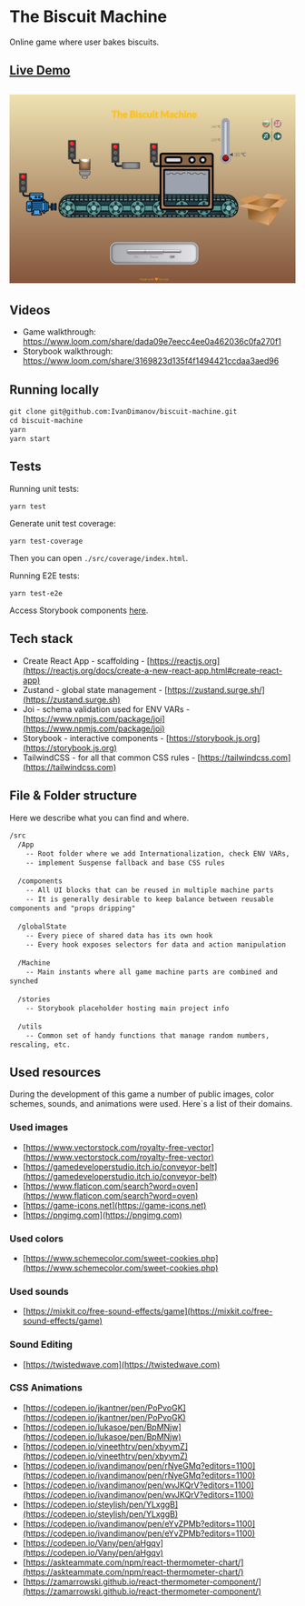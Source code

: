 # The Biscuit Machine
Online game where user bakes biscuits.

## [Live Demo](https://biscuit-machine.vercel.app)
## [![App](https://raw.githubusercontent.com/IvanDimanov/biscuit-machine/master/image.png)](https://biscuit-machine.vercel.app)

## Videos
- Game walkthrough: https://www.loom.com/share/dada09e7eecc4ee0a462036c0fa270f1
- Storybook walkthrough: https://www.loom.com/share/3169823d135f4f1494421ccdaa3aed96


## Running locally
```
git clone git@github.com:IvanDimanov/biscuit-machine.git
cd biscuit-machine
yarn
yarn start
```


## Tests
Running unit tests:
```
yarn test
```

Generate unit test coverage:
```
yarn test-coverage
```
Then you can open `./src/coverage/index.html`.

Running E2E tests:
```
yarn test-e2e
```
Access Storybook components [here](https://60a8a3b8988a5e003be6c930-wnkvlscdvv.chromatic.com).


## Tech stack
- Create React App - scaffolding - [https://reactjs.org](https://reactjs.org/docs/create-a-new-react-app.html#create-react-app)
- Zustand - global state management - [https://zustand.surge.sh/](https://zustand.surge.sh)
- Joi - schema validation used for ENV VARs - [https://www.npmjs.com/package/joi](https://www.npmjs.com/package/joi)
- Storybook - interactive components - [https://storybook.js.org](https://storybook.js.org)
- TailwindCSS - for all that common CSS rules - [https://tailwindcss.com](https://tailwindcss.com)


## File & Folder structure
Here we describe what you can find and where.
```
/src
  /App
    -- Root folder where we add Internationalization, check ENV VARs,
    -- implement Suspense fallback and base CSS rules

  /components
    -- All UI blocks that can be reused in multiple machine parts
    -- It is generally desirable to keep balance between reusable components and "props dripping"

  /globalState
    -- Every piece of shared data has its own hook
    -- Every hook exposes selectors for data and action manipulation

  /Machine
    -- Main instants where all game machine parts are combined and synched

  /stories
    -- Storybook placeholder hosting main project info

  /utils
    -- Common set of handy functions that manage random numbers, rescaling, etc.
```


## Used resources
During the development of this game a number of public images, color schemes, sounds, and animations were used.
Here`s a list of their domains.

### Used images
- [https://www.vectorstock.com/royalty-free-vector](https://www.vectorstock.com/royalty-free-vector)
- [https://gamedeveloperstudio.itch.io/conveyor-belt](https://gamedeveloperstudio.itch.io/conveyor-belt)
- [https://www.flaticon.com/search?word=oven](https://www.flaticon.com/search?word=oven)
- [https://game-icons.net](https://game-icons.net)
- [https://pngimg.com](https://pngimg.com)

### Used colors
- [https://www.schemecolor.com/sweet-cookies.php](https://www.schemecolor.com/sweet-cookies.php)

### Used sounds
- [https://mixkit.co/free-sound-effects/game](https://mixkit.co/free-sound-effects/game)

### Sound Editing
- [https://twistedwave.com](https://twistedwave.com)

### CSS Animations
- [https://codepen.io/jkantner/pen/PoPvoGK](https://codepen.io/jkantner/pen/PoPvoGK)
- [https://codepen.io/lukasoe/pen/BpMNjw](https://codepen.io/lukasoe/pen/BpMNjw)
- [https://codepen.io/vineethtrv/pen/xbyvmZ](https://codepen.io/vineethtrv/pen/xbyvmZ)
- [https://codepen.io/ivandimanov/pen/rNyeGMq?editors=1100](https://codepen.io/ivandimanov/pen/rNyeGMq?editors=1100)
- [https://codepen.io/ivandimanov/pen/wvJKQrV?editors=1100](https://codepen.io/ivandimanov/pen/wvJKQrV?editors=1100)
- [https://codepen.io/steylish/pen/YLxggB](https://codepen.io/steylish/pen/YLxggB)
- [https://codepen.io/ivandimanov/pen/eYvZPMb?editors=1100](https://codepen.io/ivandimanov/pen/eYvZPMb?editors=1100)
- [https://codepen.io/Vany/pen/aHgqv](https://codepen.io/Vany/pen/aHgqv)
- [https://askteammate.com/npm/react-thermometer-chart/](https://askteammate.com/npm/react-thermometer-chart/)
- [https://zamarrowski.github.io/react-thermometer-component/](https://zamarrowski.github.io/react-thermometer-component/)
